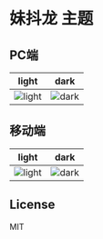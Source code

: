 # 妹抖龙 主题

## PC端
| light | dark |
| --- | --- |  
| ![light](./arts/p1.png) | ![dark](./arts/p2.png) |

## 移动端

| light | dark |
| --- | --- |  
| ![light](./arts/m1.jpg) | ![dark](./arts/m2.jpg) |

## License

MIT